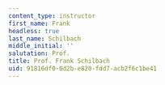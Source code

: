 ```yaml
---
content_type: instructor
first_name: Frank
headless: true
last_name: Schilbach
middle_initial: ''
salutation: Prof.
title: Prof. Frank Schilbach
uid: 91816df0-0d2b-e820-fdd7-acb2f6c1be41
---
```

